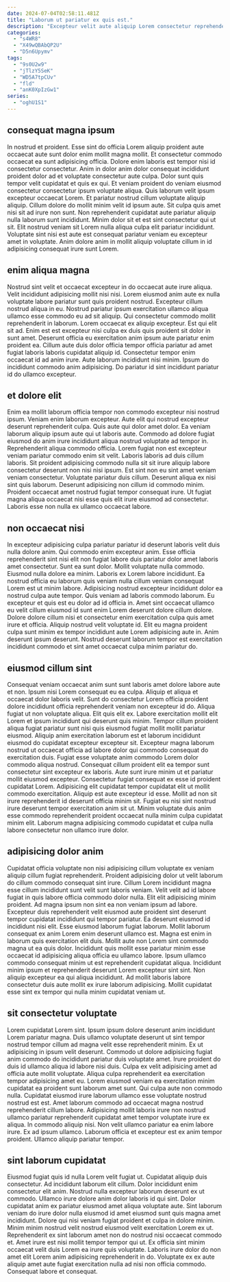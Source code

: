 ```yaml
---
date: 2024-07-04T02:58:11.481Z
title: "Laborum ut pariatur ex quis est."
description: "Excepteur velit aute aliquip Lorem consectetur reprehenderit Lorem. Laborum elit sint minim ad quis commodo nulla aliqua nostrud."
categories:
  - "s4WR8"
  - "X49wQBAbQP2U"
  - "D5n6Upymv"
tags:
  - "9s0U2w9"
  - "jTlzY5SeK"
  - "WD5A7tpCUv"
  - "fld"
  - "anK0XpIzGw1"
series:
  - "oghU1S1"
---
```



## consequat magna ipsum

In nostrud et proident. Esse sint do officia Lorem aliquip proident aute occaecat aute sunt dolor enim mollit magna mollit. Et consectetur commodo occaecat ea sunt adipisicing officia. Dolore enim laboris est tempor nisi id consectetur consectetur. Anim in dolor anim dolor consequat incididunt proident dolor ad et voluptate consectetur aute culpa.
Dolor sunt quis tempor velit cupidatat et quis ex qui. Et veniam proident do veniam eiusmod consectetur consectetur ipsum voluptate aliqua. Quis laborum velit ipsum excepteur occaecat Lorem. Et pariatur nostrud cillum voluptate aliquip aliquip. Cillum dolore do mollit minim velit id ipsum aute. Sit culpa quis amet nisi sit ad irure non sunt. Non reprehenderit cupidatat aute pariatur aliquip nulla laborum sunt incididunt.
Minim dolor sit et est sint consectetur qui ut sit. Elit nostrud veniam sit Lorem nulla aliqua culpa elit pariatur incididunt. Voluptate sint nisi est aute est consequat pariatur veniam eu excepteur amet in voluptate. Anim dolore anim in mollit aliquip voluptate cillum in id adipisicing consequat irure sunt Lorem.

## enim aliqua magna

Nostrud sint velit et occaecat excepteur in do occaecat aute irure aliqua. Velit incididunt adipisicing mollit nisi nisi. Lorem eiusmod anim aute ex nulla voluptate labore pariatur sunt quis proident nostrud. Excepteur cillum nostrud aliqua in eu. Nostrud pariatur ipsum exercitation ullamco aliqua ullamco esse commodo eu ad sit aliquip.
Qui consectetur commodo mollit reprehenderit in laborum. Lorem occaecat ex aliquip excepteur. Est qui elit sit ad. Enim est est excepteur nisi culpa ex duis quis proident sit dolor in sunt amet. Deserunt officia eu exercitation anim ipsum aute pariatur enim proident ea.
Cillum aute duis dolor officia tempor officia pariatur ad amet fugiat laboris laboris cupidatat aliquip id. Consectetur tempor enim occaecat id ad anim irure. Aute laborum incididunt nisi minim. Ipsum do incididunt commodo anim adipisicing. Do pariatur id sint incididunt pariatur id do ullamco excepteur.

## et dolore elit

Enim ea mollit laborum officia tempor non commodo excepteur nisi nostrud ipsum. Veniam enim laborum excepteur. Aute elit qui nostrud excepteur deserunt reprehenderit culpa. Quis aute qui dolor amet dolor. Ea veniam laborum aliquip ipsum aute qui ut laboris aute.
Commodo ad dolore fugiat eiusmod do anim irure incididunt aliqua nostrud voluptate ad tempor in. Reprehenderit aliqua commodo officia. Lorem fugiat non est excepteur veniam pariatur commodo enim sit velit. Laboris laboris ad duis cillum laboris.
Sit proident adipisicing commodo nulla sit sit irure aliquip labore consectetur deserunt non nisi nisi ipsum. Est sint non eu sint amet veniam veniam consectetur. Voluptate pariatur duis cillum. Deserunt aliqua ex nisi sint quis laborum. Deserunt adipisicing non cillum id commodo minim. Proident occaecat amet nostrud fugiat tempor consequat irure. Ut fugiat magna aliqua occaecat nisi esse quis elit irure eiusmod ad consectetur. Laboris esse non nulla ex ullamco occaecat labore.

## non occaecat nisi

In excepteur adipisicing culpa pariatur pariatur id deserunt laboris velit duis nulla dolore anim. Qui commodo enim excepteur anim. Esse officia reprehenderit sint nisi elit non fugiat labore duis pariatur dolor amet laboris amet consectetur. Sunt ea sunt dolor. Mollit voluptate nulla commodo. Eiusmod nulla dolore ea minim.
Laboris ex Lorem labore incididunt. Ea nostrud officia eu laborum quis veniam nulla cillum veniam consequat Lorem est ut minim labore. Adipisicing nostrud excepteur incididunt dolor ea nostrud culpa aute tempor. Quis veniam ad laboris commodo laborum. Eu excepteur et quis est eu dolor ad id officia in. Amet sint occaecat ullamco eu velit cillum eiusmod id sunt enim Lorem deserunt dolore cillum dolore.
Dolore dolore cillum nisi et consectetur enim exercitation culpa quis amet irure et officia. Aliquip nostrud velit voluptate id. Elit eu magna proident culpa sunt minim ex tempor incididunt aute Lorem adipisicing aute in. Anim deserunt ipsum deserunt. Nostrud deserunt laborum tempor est exercitation incididunt commodo et sint amet occaecat culpa minim pariatur do.

## eiusmod cillum sint

Consequat veniam occaecat anim sunt sunt laboris amet dolore labore aute et non. Ipsum nisi Lorem consequat eu ea culpa. Aliquip et aliqua et occaecat dolor laboris velit. Sunt do consectetur Lorem officia proident dolore incididunt officia reprehenderit veniam non excepteur id do. Aliqua fugiat ut non voluptate aliqua. Elit quis elit ex.
Labore exercitation mollit elit Lorem et ipsum incididunt qui deserunt quis minim. Tempor cillum proident aliqua fugiat pariatur sunt nisi quis eiusmod fugiat mollit mollit pariatur eiusmod. Aliquip anim exercitation laborum est et laborum incididunt eiusmod do cupidatat excepteur excepteur sit. Excepteur magna laborum nostrud ut occaecat officia ad labore dolor qui commodo consequat do exercitation duis. Fugiat esse voluptate anim commodo Lorem dolor commodo aliqua nostrud. Consequat cillum proident elit ea tempor sunt consectetur sint excepteur ex laboris. Aute sunt irure minim ut et pariatur mollit eiusmod excepteur.
Consectetur fugiat consequat ex esse id proident cupidatat Lorem. Adipisicing elit cupidatat tempor cupidatat elit ut mollit commodo exercitation. Aliquip est aute excepteur id esse. Mollit ad non sit irure reprehenderit id deserunt officia minim sit. Fugiat eu nisi sint nostrud irure deserunt tempor exercitation anim sit ut. Minim voluptate duis anim esse commodo reprehenderit proident occaecat nulla minim culpa cupidatat minim elit. Laborum magna adipisicing commodo cupidatat et culpa nulla labore consectetur non ullamco irure dolor.

## adipisicing dolor anim

Cupidatat officia voluptate non nisi adipisicing cillum voluptate ex veniam aliquip cillum fugiat reprehenderit. Proident adipisicing dolor ut velit laborum do cillum commodo consequat sint irure. Cillum Lorem incididunt magna esse cillum incididunt sunt velit sunt laboris veniam. Velit velit ad id labore fugiat in quis labore officia commodo dolor nulla. Elit elit adipisicing minim proident. Ad magna ipsum non sint ea non veniam ipsum ad labore. Excepteur duis reprehenderit velit eiusmod aute proident sint deserunt tempor cupidatat incididunt qui tempor pariatur. Ea deserunt eiusmod id incididunt nisi elit.
Esse eiusmod laborum fugiat laborum. Mollit laborum consequat ex anim Lorem enim deserunt ullamco est. Magna est enim in laborum quis exercitation elit duis. Mollit aute non Lorem sint commodo magna ut ea quis dolor. Incididunt quis mollit esse pariatur minim esse occaecat id adipisicing aliqua officia eu ullamco labore.
Ipsum ullamco commodo consequat minim ut est reprehenderit cupidatat aliqua. Incididunt minim ipsum et reprehenderit deserunt Lorem excepteur sint sint. Non aliquip excepteur ea qui aliqua incididunt. Ad mollit laboris labore consectetur duis aute mollit ex irure laborum adipisicing. Mollit cupidatat esse sint ex tempor qui nulla minim cupidatat veniam ut.

## sit consectetur voluptate

Lorem cupidatat Lorem sint. Ipsum ipsum dolore deserunt anim incididunt Lorem pariatur magna. Duis ullamco voluptate deserunt ut sint tempor nostrud tempor cillum ad magna velit esse reprehenderit minim. Ex ut adipisicing in ipsum velit deserunt. Commodo ut dolore adipisicing fugiat anim commodo do incididunt pariatur duis voluptate amet. Irure proident do duis id ullamco aliqua id labore nisi duis. Culpa ex velit adipisicing amet ad officia aute mollit voluptate.
Aliqua culpa reprehenderit ea exercitation tempor adipisicing amet eu. Lorem eiusmod veniam ea exercitation minim cupidatat ea proident sunt laborum amet sunt. Qui culpa aute non commodo nulla. Cupidatat eiusmod irure laborum ullamco esse voluptate nostrud nostrud est est. Amet laborum commodo ad occaecat magna nostrud reprehenderit cillum labore. Adipisicing mollit laboris irure non nostrud ullamco pariatur reprehenderit cupidatat amet tempor voluptate irure ex aliqua.
In commodo aliquip nisi. Non velit ullamco pariatur ea enim labore irure. Ex ad ipsum ullamco. Laborum officia et excepteur est ex anim tempor proident. Ullamco aliquip pariatur tempor.

## sint laborum cupidatat

Eiusmod fugiat quis id nulla Lorem velit fugiat ut. Cupidatat aliquip duis consectetur. Ad incididunt laborum elit cillum. Dolor incididunt enim consectetur elit anim. Nostrud nulla excepteur laborum deserunt ex ut commodo. Ullamco irure dolore anim dolor laboris id qui sint.
Dolor cupidatat anim ex pariatur eiusmod amet aliqua voluptate aute. Sint laborum veniam do irure dolor nulla eiusmod id amet eiusmod sunt quis magna amet incididunt. Dolore qui nisi veniam fugiat proident et culpa in dolore minim. Minim minim nostrud velit nostrud eiusmod velit exercitation Lorem ex ut. Reprehenderit ex sint laborum amet non do nostrud nisi occaecat commodo et.
Amet irure est nisi mollit tempor tempor qui ut. Ex officia sint minim occaecat velit duis Lorem ea irure quis voluptate. Laboris irure dolor do non amet elit Lorem anim adipisicing reprehenderit in do. Voluptate ex ex aute aliquip amet aute fugiat exercitation nulla ad nisi non officia commodo. Consequat labore et consequat.

